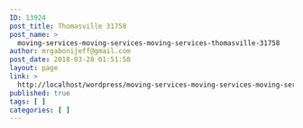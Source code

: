```yaml
---
ID: 13924
post_title: Thomasville 31758
post_name: >
  moving-services-moving-services-moving-services-thomasville-31758
author: mrgabonijeff@gmail.com
post_date: 2018-03-28 01:51:58
layout: page
link: >
  http://localhost/wordpress/moving-services-moving-services-moving-services-thomasville-31758/
published: true
tags: [ ]
categories: [ ]
---
```

